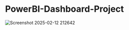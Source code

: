 # PowerBI-Dashboard-Project


![Screenshot 2025-02-12 212642](https://github.com/user-attachments/assets/6880d7c4-3804-4ae7-a7eb-1f0bff769d0d)
